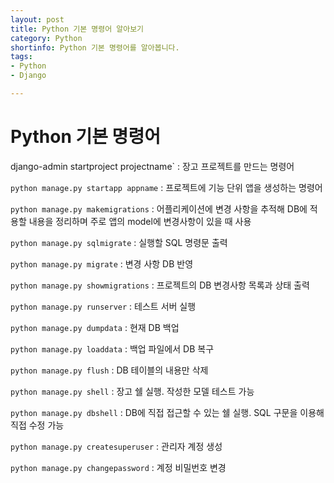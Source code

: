 ```yaml
---
layout: post
title: Python 기본 명령어 알아보기
category: Python
shortinfo: Python 기본 명령어를 알아봅니다.
tags:
- Python
- Django

---
```




# Python 기본 명령어



django-admin startproject projectname` : 장고  프로젝트를 만드는 명령어

`python manage.py startapp appname` : 프로젝트에 기능 단위 앱을 생성하는 명령어

`python manage.py makemigrations` : 어플리케이션에 변경 사항을 추적해 DB에 적용할 내용을 정리하며 주로 앱의 model에 변경사항이 있을 때 사용

`python manage.py sqlmigrate` : 실행할 SQL 명령문 출력

`python manage.py migrate` : 변경 사항 DB 반영

`python manage.py showmigrations` : 프로젝트의 DB 변경사항 목록과 상태 출력

`python manage.py runserver` : 테스트 서버 실행

`python manage.py dumpdata` : 현재 DB 백업

`python manage.py loaddata` : 백업 파일에서 DB 복구

`python manage.py flush` : DB 테이블의 내용만 삭제

`python manage.py shell` : 장고 쉘 실행. 작성한 모델 테스트 가능

`python manage.py dbshell` : DB에 직접 접근할 수 있는 쉘 실행. SQL 구문을 이용해 직접 수정 가능

`python manage.py createsuperuser` : 관리자 계정 생성

`python manage.py changepassword` : 계정 비밀번호 변경  